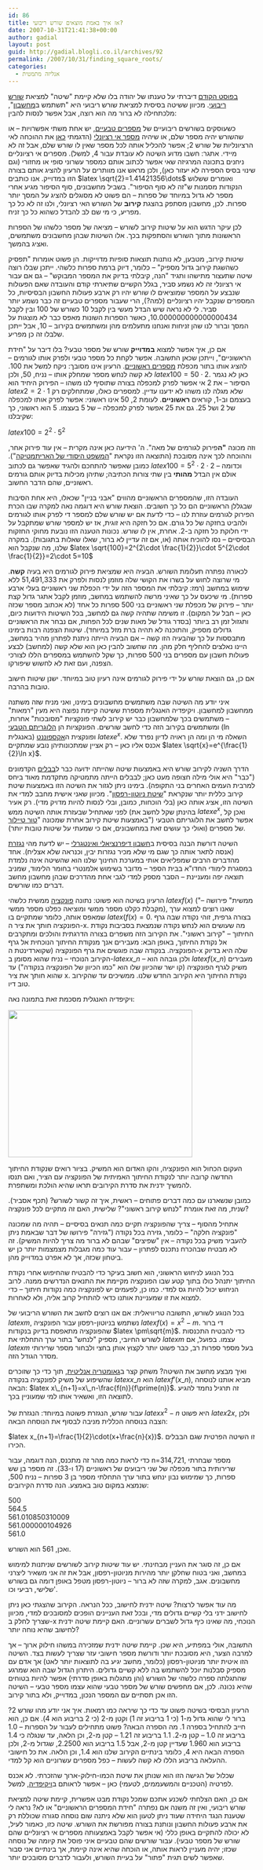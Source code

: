 ```yaml
---
id: 86
title: אז איך באמת מוצאים שורש ריבועי?
date: 2007-10-31T21:41:38+00:00
author: gadial
layout: post
guid: http://gadial.blogli.co.il/archives/92
permalink: /2007/10/31/finding_square_roots/
categories:
  - אנליזה מתמטית
---
```

[בפוסט הקודם](//gadial.blogli.co.il/archives/91) דיברתי על טענתו של יהודה בלו שלא קיימת "שיטה" למציאת [שורש ריבועי](//he.wikipedia.org/wiki/%D7%A9%D7%95%D7%A8%D7%A9_%D7%A8%D7%99%D7%91%D7%95%D7%A2%D7%99). מכיוון ששיטה בסיסית למציאת שורש ריבועי היא "תשתמש ב[מחשבון](//he.wikipedia.org/wiki/%D7%9E%D7%97%D7%A9%D7%91%D7%95%D7%9F_%D7%9B%D7%99%D7%A1)", מלכתחילה לא ברור מה הוא רוצה, אבל אפשר לנסות להבין:

כשעוסקים בשורשים ריבועיים של [מספרים טבעיים](//he.wikipedia.org/wiki/%D7%9E%D7%A1%D7%A4%D7%A8_%D7%98%D7%91%D7%A2%D7%99), יש אחת משתי אפשרויות &#8211; או שהשורש יהיה מספר שלם, או שיהיה [מספר אי רציונלי](//he.wikipedia.org/wiki/%D7%9E%D7%A1%D7%A4%D7%A8_%D7%90%D7%99_%D7%A8%D7%A6%D7%99%D7%95%D7%A0%D7%9C%D7%99) (הדגמתי [כאן](//gadial.blogli.co.il/archives/16) את ההוכחה לאי הרציונליות של שורש 2; אפשר להכליל אותה לכל מספר שאין לו שורש שלם, אבל זה לא מיידי. אתגר: חשבו מדוע השיטה לא עובדת עבור 4, למשל). מספרים אי רציונליים ניחנים בתכונה המרגיזה שאי אפשר לכתוב אותם כמספר עשרוני סופי או מחזורי (וגם שינוי בסיס הספירה לא יעזור כאן), ולכן מראש אנו מוותרים על הרעיון להציג אותם בצורה הזו במדוייק. אנו כותבים $latex \sqrt{2}=1.41421356\dots$ ואומרים ששלוש הנקודות מסמנות ש"זה לא סוף הסיפור". בשביל מחשבונים, סוף הסיפור מגיע אחרי מספר לא גדול במיוחד של ספרות &#8211; הם פשוט לא מסוגלים להציג על המסך יותר ספרות. לכן, מחשבון מסתפק בהצגת **קירוב** של השורש האי רציונלי, ולנו זה לא כל כך מפריע, כי מי שם לב להבדל כשהוא כל כך זניח.

לכן עיקר הדגש הוא על שיטות קירוב לשורש &#8211; מציאה של מספר כלשהו של הספרות הראשונות מתוך השורש והסתפקות בכך. אלו השיטות שבהן מחשבונים משתמשים, ואציג בהמשך.

שיטות קירוב, מטבען, לא נותנות תוצאות סופיות מדוייקות. הן פשוט אומרות "תפסיק כשהשגת קירוב גדול מספיק" &#8211; כלומר, דיוק ברמת ספרות כלשהי. ייתכן שבלו רוצה שיטה שתעצור מתישהו ותגיד "הנה, קיבלתי בדיוק את המספר המבוקש" &#8211; גם אם עבור אי רציונלי זה לא נשמע סביר, בגלל הקשיים שתיארתי קודם והעובדה שאם הפעולות שנבצע על המספר שמוציאים לו שורש יהיו רק ארבע פעולות החשבון הבסיסיות, כל המספרים שנקבל יהיו רציונליים (למה?), הרי שעבור מספרים טבעיים זה כבר נשמע יותר סביר. לי לא נראה שיש הבדל מעשי בין לקבל 10 כשורש של 100 ובין לקבל 10.000000000000000434, כאשר הספרות השונות מאפס כבר לא מוצגות על המסך וברור לנו שהן זניחות ואנחנו מתעלמים מהן ומשתמשים בקירוב &#8211; 10, אבל ייתכן שלבלו זה כן מפריע.

אם כן, איך אפשר למצוא **במדוייק** שורש של מספר טבעי? בלו דיבר על "חידת הראשוניים", וייתכן שכאן התשובה. אפשר לקחת כל מספר טבעי ולפרק אותו לגורמים &#8211; להציג אותו בתור מכפלת [מספרים ראשוניים](//he.wikipedia.org/wiki/%D7%9E%D7%A1%D7%A4%D7%A8_%D7%A8%D7%90%D7%A9%D7%95%D7%A0%D7%99). הרעיון אינו מסובך: ניקח למשל את 100. לא קשה לנחש מספר שמחלק אותו &#8211; נניח, 50, ולכן $latex 100=50\cdot 2$. כאן לא נגמר הסיפור &#8211; את 2 אי אפשר לפרק למכפלה בצורה שתוסיף לנו משהו &#8211; הפירוק היחיד הוא $latex 2=2\cdot 1$ שלא מגלה לנו משהו לא ידענו עדיין. למספרים כאלו, שמתחלקים רק בעצמם וב-1, קוראים **ראשוניים**. לעומת 2, 50 אינו ראשוני: אפשר לפרק אותו למכפלה של 2 ושל 25. גם את 25 אפשר לפרק למכפלה &#8211; של 5 בעצמו. 5 הוא ראשוני, כך שקיבלנו:

$latex 100=2^2\cdot 5^2$

וזה מכונה **"ה**פירוק לגורמים של מאה". ה' הידיעה כאן אינה מקרית &#8211; אין עוד פירוק אחר, וההוכחה לכך אינה מסובכת (התוצאה הזו נקראת "[המשפט היסודי של האריתמטיקה](//he.wikipedia.org/wiki/%D7%94%D7%9E%D7%A9%D7%A4%D7%98_%D7%94%D7%99%D7%A1%D7%95%D7%93%D7%99_%D7%A9%D7%9C_%D7%94%D7%90%D7%A8%D7%99%D7%AA%D7%9E%D7%98%D7%99%D7%A7%D7%94)"). כמובן שאפשר להתחכם ולהגיד שאפשר גם לכתוב $latex 100=5^2\cdot 2\cdot 2$ וכדומה &#8211; אולם אין הבדל **מהותי** בין שתי צורות הכתיבה; שתיהן מכילות בדיוק אותם גורמים ראשוניים, שהם הדבר החשוב.

העובדה הזו, שהמספרים הראשוניים מהווים "אבני בניין" שכאלו, היא אחת הסיבות שבגללן הראשוניים הם כל כך חשובים. הוצאת שורש היא דוגמה נאה למקרה שבו הכרת הפירוק לגורמים עוזרת לנו &#8211; כדי לדעת אם יש שורש שלם למספר די לפרק אותו לגורמים ולהביט בחזקה של כל גורם. אם כל חזקה היא זוגית, אז יש למספר שורש שמתקבל על ידי חלוקת כל חזקה ב-2. אחרת, אין לו שורש. נכונות הטענה הזו נובעת מחוקי החזקות הבסיסיים &#8211; נסו להוכיח אותה (או, אם זה עדיין לא ברור, שאלו שאלות בתגובות). במקרה שלנו, מה שנקבל הוא $latex \sqrt{100}=2^{2\cdot \frac{1}{2}}\cdot 5^{2\cdot \frac{1}{2}}=2\cdot 5=10$

לכאורה נפתרה תעלומת השורש. הבעיה היא שמציאת פירוק לגורמים היא בעיה **קשה**. מי שרוצה לחוש על בשרו את הקושי שלה מוזמן לנסות ולפרק את 51,491,333 ללא שימוש במחשב (רמז: קיבלתי את המספר הזה על ידי הכפלת שני ראשוניים בעלי ארבע ספרות). מי שיכעס על כך שאיני מרשה להשתמש במחשב, מוזמן לקבל אתגר גדול קצת יותר &#8211; פירוק של מכפלת שני ראשוניים בני 500 ספרות כל אחד (לא אכתוב מספר שכזה כאן &#8211; חבל על המקום). זו משימה שתהיה קשה גם למחשב, בכל השיטות הידועות כיום, ותגזול זמן רב ביותר (בסדר גודל של מאות שנים לכל הפחות, אם נבחר את הראשוניים גדולים מספיק, והתוכנה לא תהיה ברת מזל במיוחד). שיטות הצפנה רבות בימינו מתבססות על כך שהבעיה הזו קשה &#8211; אם הבעיה הייתה ניתנת לפתרון מהיר במחשב, היינו נאלצים להחליף חלק מהן. מה שחשוב להבין כאן הוא שלא קשה (למחשב) לבצע פעולות חשבון עם מספרים בני 500 ספרות, כך שקל להשתמש במספרים הללו לצורכי הצפנה, ועם זאת לא לחשוש שיפורקו.

אם כן, גם הוצאת שורש על ידי פירוק לגורמים אינה רעיון טוב במיוחד. ישנן שיטות חישוב טובות בהרבה.

איני יודע מה השיטה שבה משתמשים מחשבונים בימינו, ואני מניח שזה משתנה ממחשבון למחשבון. ויקיפדיה האנגלית מספרת ששיטה קיימת נפוצה היא מעין "רמאות" &#8211; משתמשים בכך שלמחשבון כבר יש קירוב לשתי פונקציות "מסובכות" אחרות, ומשתמשים בקירוב הזה כדי לחשב שורשים. הפונקציות הן [הלוגריתם הטבעי](//he.wikipedia.org/wiki/%D7%94%D7%9C%D7%95%D7%92%D7%A8%D7%99%D7%AA%D7%9D_%D7%94%D7%98%D7%91%D7%A2%D7%99) (ln באנגלית) ופונקצית ה[אקספוננט](//he.wikipedia.org/wiki/%D7%90%D7%A7%D7%A1%D7%A4%D7%95%D7%A0%D7%A0%D7%98) $latex e^x$. השאלה מי הן ומה הן ראויה לדיון נפרד שלא אכנס אליו כאן &#8211; רק אציין שמתכונותיהן נובע שמתקיים $latex \sqrt{x}=e^{\frac{1}{2}\ln x}$.

הדרך השניה לקירוב שורש היא באמצעות שיטה שהייתה ידועה כבר ל[בבלים](//he.wikipedia.org/wiki/%D7%91%D7%91%D7%9C) הקדמונים ("כבר" היא אולי מילה חצופה מעט כאן; לבבלים הייתה מתמטיקה מתקדמת מאוד ביחס למרבית העמים האחרים בני התקופה). בימינו ניתן לגזור את השיטה הזו באמצעות שיטת קירוב כללית יותר שנקראת "[שיטת ניוטון-רפסון](//he.wikipedia.org/wiki/%D7%A9%D7%99%D7%98%D7%AA_%D7%A0%D7%99%D7%95%D7%98%D7%95%D7%9F_%D7%A8%D7%A4%D7%A1%D7%95%D7%9F)". מכיוון שאני אישית מחבב למדי את השיטה הזו, אציג אותה כאן (בלי הוכחות, כמובן, ובלי לנסות להיות מדויק מדי). רק אעיר לפני שאתחיל שבעזרת אותה השיטה ממש (בהינתן שקל לחשב את $latex e^x$, ואכן קל באמצעות שיטת קירוב אחרת שמכונה "[טור טיילור](//he.wikipedia.org/wiki/%D7%98%D7%95%D7%A8_%D7%98%D7%99%D7%99%D7%9C%D7%95%D7%A8)") אפשר לחשב את הלוגריתם הטבעי של מספרים (ואולי כך עושים זאת במחשבונים, אם כי שמעתי על שיטות טובות יותר).

השיטה דורשת הבנה בסיסית ב[חשבון דיפרנציאלי ואינטגרלי](//he.wikipedia.org/wiki/%D7%97%D7%A9%D7%91%D7%95%D7%9F_%D7%93%D7%99%D7%A4%D7%A8%D7%A0%D7%A6%D7%99%D7%90%D7%9C%D7%99) &#8211; יש לדעת מהי [נגזרת](//he.wikipedia.org/wiki/%D7%A0%D7%92%D7%96%D7%A8%D7%AA) (אנסה לתאר אותה כך שגם מי שלא מכיר נגזרות יבין, וכנראה שלא אצליח). אחד מהדברים הרבים שמפליאים אותי במערכת החינוך שלנו הוא שהשיטה אינה נלמדת במסגרת לימודי החדו"א בבית הספר &#8211; מדובר בשימוש אלמנטרי בחומר הלימוד, שמניב תוצאה יפה ומעניינת &#8211; הסבר מספק למדי לגבי אחת מהדרכים שבהן מחשבון מחשב דברים כמו שורשים.

הרעיון בשיטה הוא פשוט: נתונה [פונקציה](//he.wikipedia.org/wiki/%D7%A4%D7%95%D7%A0%D7%A7%D7%A6%D7%99%D7%94) ממשית כלשהי $latex f(x)$ ("ממשית" פירושה &#8211; מקבלת כקלט מספר ממשי ומוציאה כפלט מספר ממשי), שאנו רוצים למצוא ערך שמאפס אותה, כלומר שמתקיים בו $latex (f(x)=0$. בצורה גרפית, זוהי נקודה שבה גרף הפונקציה חותך את ציר ה-x. מה שעושים הוא לנחש נקודה שנמצאת בסביבות נקודת החיתוך &#8211; "קירוב ראשוני". את הקירוב הזה משפרים בצורה הדרגתית והולכים ומתקרבים אל נקודת החיתוך, באופן הבא: מעבירים אנך מנקודת החיתוך הנוכחית אל גרף הפונקציה. בנקודה שבה פוגשים את גרף הפונקציה (שקוארדינטת ה-x שלה היא בדיוק הקירוב הנוכחי &#8211; נניח שהוא מסומן ב-$latex x\_n$ &#8211; ולכן גובהה הוא $latex f(x\_n)$ מעבירים משיק לגרף הפונקציה (קו ישר שהכיוון שלו הוא "כמו הכיוון של הפונקציה בנקודה") עד שהוא חותך את ציר x. נקודת החיתוך היא הקירוב החדש שלנו. ממשיכים עד שהקירוב טוב דיו.

ויקיפדיה האנגלית מסכמת זאת בתמונה נאה:

<img src="//upload.wikimedia.org/wikipedia/commons/thumb/f/f0/Newton_iteration.png/729px-Newton_iteration.png" alt="" width="375" height="300" /> 

העקום הכחול הוא הפונקציה, והקו האדום הוא המשיק. בציור רואים שנקודת החיתוך החדשה קרובה יותר לנקודת החיתוך האמיתית של הפונקציה עם הציר, ואם תנסו להמשיך ידנית את סדרת הקירובים תראו שהיא הולכת ומשתפרת.

כמובן שנשארנו עם כמה דברים פתוחים &#8211; ראשית, איך זה קשור לשורש? (תכף אסביר). שנית, מה זאת אומרת "לנחש קירוב ראשוני"? שלישית, האם זה מתקיים לכל פונקציה?

אתחיל מהסוף &#8211; צריך שהפונקציה תקיים כמה תנאים בסיסיים &#8211; תהיה מה שמכונה "פונקציה חלקה" &#8211; כלומר, גזירה בכל נקודה ("גזירה" פירושו של דבר שבאמת ניתן להעביר משיק בכל נקודה &#8211; אין "שפיצים" שבהם לא ברור מה צריך להיות המשיק). זה לא מבטיח שבהכרח נתכנס לפתרון &#8211; עבור עוד כמה מגבלות מצמצמות יותר כן יש ביטחון שכזה, אך לא אפרט במדוייק מהן.

בכל הנוגע לניחוש הראשוני, הוא חשוב בעיקר כדי להבטיח שהחיפוש אחרי נקודת החיתוך יתנהל כולו בתוך קטע שבו הפונקציה מקיימת את התנאים הנדרשים ממנה. לרוב הניחוש יכול להיות גס למדי. כמו כן, לפעמים יש לפונקציה כמה נקודות חיתוך &#8211; כדי למצוא את זו שמעניינת אותנו כדאי להתחיל קרוב אליה, ולא לאחרות.

בכל הנוגע לשורש, התשובה טריוויאלית: אם אנו רוצים לחשב את השורש הריבועי של $latex m$, נשתמש בניוטון-רפסון עבור הפונקציה $latex f(x)=x^2-m$. די ברור שהפונקציה מתאפסת בדיוק בנקודות $latex \pm\sqrt{m}$. כדי להבטיח התכנסות לשורש החיובי, מספיק "לנחש" בתור ערך התחלתי את $latex m$ עצמו. בפועל, אם $latex m$ בעל מספר ספרות רב, כבר פשוט יותר לקצוץ אותן בחצי ולבחור מספר שרירותי מסדר הגודל הזה.

ואיך מבצע מחשב את השיטה? משחק קצר ב[גאומטריה אנליטית](//he.wikipedia.org/wiki/%D7%92%D7%90%D7%95%D7%9E%D7%98%D7%A8%D7%99%D7%94_%D7%90%D7%A0%D7%9C%D7%99%D7%98%D7%99%D7%AA), תוך כדי כך שזוכרים שהשיפוע של משיק לפונקציה בנקודה $latex x\_n$ הוא $latex f\prime(x\_n)$, מביא אותנו לנוסחה הבאה: $latex x\_{n+1}=x\_n-\frac{f(n)}{f\prime(n)}$. זה תרגיל נחמד להגיע לתוצאה הזו, ואשאיר אותו למי שמעוניין בכך.

עבור שורש, הנגזרת פשוטה במיוחד: הנגזרת של $latex x^2-n$ היא פשוט $latex 2x$, ולכן הצבה בנוסחה הכללית מניבה לבסוף את הנוסחה הבאה:

$latex x_{n+1}=\frac{1}{2}\cdot(x+\frac{n}{x})$. זו השיטה הפרטית שגם הבבלים הכירו.

כדי לראות כמה מהר זה מתכנס, הנה דוגמה, עבור n=314,721, מספר שבחרתי שרירותית בתור מכפלה של שני ריבועים של ראשוניים (17 ו-33). זה מספר בן שש ספרות, כך שמימוש נבון ינחש בתור ערך התחלתי מספר בן 3 ספרות &#8211; נניח 500, שנמצא במקום טוב באמצע. הנה סדרת הקירובים:

500  
564.5  
561.010850310009  
561.000000104926  
561.0

ואכן, 561 הוא השורש.

אם כן, זה סוגר את העניין מבחינתי. יש עוד שיטות קירוב לשורשים שניתנות למימוש במחשב, ואני בטוח שחלקן יותר מהירות מניוטון-רפסון, אבל את זה אני משאיר ליצרני מחשבונים. אגב, למקרה שזה לא ברור &#8211; ניוטון-רפסון מטפל באופן דומה גם בשורש שלישי, רביעי וכו'.

מה עוד אפשר לרצות? שיטה ידנית לחישוב, ככל הנראה. הקירוב שהצגתי כאן ניתן לחישוב ידני בלי קשיים גדולים מדי, ובכל זאת העניינים הופכים למסובכים למדי, מכיוון שצריך לחלק ב-x הנוכחי, מה שאינו כיף גדול לשברים עשרוניים. האם קיימת שיטה ידנית לחישוב שהיא נוחה יותר?

התשובה, אולי במפתיע, היא שכן. קיימת שיטה ידנית שמזכירה במשהו חילוק ארוך &#8211; אך למרבה הצער, היא מסובכת יותר ודורשת מספר חישובי עזר שצריך לעשות בצד. השיטה הזו איטית יותר מניוטון-רפסון (כלומר, מחשב יגיע בה לתוצאות יותר לאט) אך אדם עם מספיק סבלנות יוכל להשתמש בה ללא קשיים גדולים. היתרון הגדול שבה הוא שמרגע שהתגלתה ספרה כלשהי של השורש (והן מתגלות באופן סדרתי) אפשר להיות בטוחים שהיא נכונה. לכן, אם מחפשים שורש של מספר טבעי שהוא עצמו מספר טבעי &#8211; השיטה הזו אכן תסתיים עם המספר הנכון, במדוייק, ולא בתור קירוב.

הרעיון הבסיסי בשיטה פשוט עד כדי כך שיראה כמו רמאות. איך אני יודע מהו שורש 2? ברור לי שהוא גדול מ-1 (כי 1 בריבוע זה 1) וקטן מ-2 (כי 2 בריבוע הוא 4). אם כן, הוא חייב להתחיל בספרה 1. מה הספרה הבאה? פשוט מתחילים לעבור על הספרות &#8211; 1.0 בריבוע זה 1.0 &#8211; קטן מ-2. 1.1 בריבוע זה 1.21 &#8211; קטן מ-2, וכן הלאה, עד שנגלה כי 1.4 בריבוע הוא 1.960 שעדיין קטן מ-2, אבל 1.5 בריבוע הוא 2.2500, שגדול מ-2, ולכן הספרה הבאה היא 4, כלומר בינתיים הקירוב שלנו הוא 1.4, וכן הלאה. את כל חישובי ההעלאה בריבוע הללו לא קשה לעשות &#8211; כפל מספרים עשרוניים הוא קל למדי.

שכלול של הגישה הזו הוא שנותן את שיטת הכמו-חילוק-ארוך שהזכרתי. לא אכנס לפרטיה (הטכניים והמשעממים, לטעמי) כאן &#8211; אפשר לראותם ב[ויקיפדיה,](//en.wikipedia.org/wiki/Methods_of_computing_square_roots) למשל.

אם כן, האם הצלחתי לשכנע אתכם שמכל נקודת מבט אפשרית, קיימת שיטה למציאת שורש ריבועי, ואין זה משנה אם נפתרה "חידת המספרים הראשוניים" או לא? נראה לי שטענת הנגד היחידה שעוד ניתן לטעון הוא שלא ניתנה שום נוסחה סגורה שכוללת רק את ארבע פעולות החשבון ונותנת בצורה מפורשת את השורש. שיטה כזו, כאמור לעיל, לא יכולה להתקיים באופן כללי (אי אפשר לקבל באמצעותה מספרים אי רציונליים שהם שורש של מספר טבעי). עבור שורשים שהם טבעיים איני פוסל את קיומה של נוסחה שכזו; יהיה מעניין לראות אותה, או הוכחה שהיא אינה קיימת, אך בינתיים אני סבור שאפשר לשים תגית "פתור" על בעיית השורש, ולעבור לדברים מסובכים יותר.